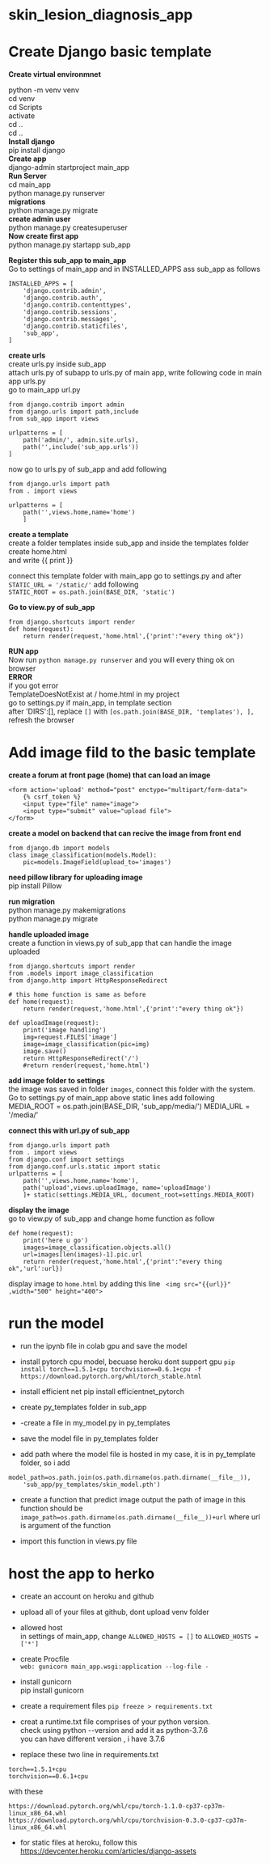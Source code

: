 # skin_lesion_diagnosis_app

# Create Django basic template

**Create virtual environmnet**  

python -m venv venv  
cd venv  
cd Scripts  
activate  
cd ..  
cd ..  
**Install django**  
pip install django  
**Create app**  
django-admin startproject main_app  
**Run Server**    
cd main_app  
python manage.py runserver  
**migrations**  
python manage.py migrate  
**create admin user**  
python manage.py createsuperuser  
**Now create first app**  
python manage.py startapp sub_app  

**Register this sub_app to main_app**  
Go to settings of main_app and in INSTALLED_APPS ass sub_app as follows  
```  
INSTALLED_APPS = [
    'django.contrib.admin',
    'django.contrib.auth',
    'django.contrib.contenttypes',
    'django.contrib.sessions',
    'django.contrib.messages',
    'django.contrib.staticfiles',
    'sub_app',
]
```
**create urls**  
create urls.py inside sub_app  
attach urls.py of subapp to urls.py of main app, write following code in main app urls.py  
go to main_app url.py  
``` 
from django.contrib import admin
from django.urls import path,include
from sub_app import views

urlpatterns = [
    path('admin/', admin.site.urls),
    path('',include('sub_app.urls'))
]
```

now go to urls.py of sub_app and add following  
```
from django.urls import path
from . import views

urlpatterns = [
    path('',views.home,name='home')
    ]
```
**create a template**  
create a folder templates inside sub_app and inside the templates folder create home.html  
and write {{ print }}

connect this template folder with main_app
go to settings.py and after `STATIC_URL = '/static/'` add following  
`STATIC_ROOT = os.path.join(BASE_DIR, 'static')`



**Go to view.py of sub_app**
```
from django.shortcuts import render
def home(request):
	return render(request,'home.html',{'print':"every thing ok"})
```
**RUN app**  
Now run `python manage.py runserver` and you will every thing ok on browser  
**ERROR**  
if you got error  
TemplateDoesNotExist at / home.html in my project  
go to settings.py if main_app, in template section   
after 'DIRS':[], replace `[]` with `[os.path.join(BASE_DIR, 'templates'), ],`  
refresh the browser

# Add image fild to the basic template
**create a forum at front page (home) that can load an image**
```
<form action='upload' method="post" enctype="multipart/form-data">
	{% csrf_token %}
	<input type="file" name="image">
	<input type="submit" value="upload file">
</form>
```
**create a model on backend that can recive the image from front end**
```
from django.db import models
class image_classification(models.Model):
	pic=models.ImageField(upload_to='images')
```

**need pillow library for uploading image**  
pip install Pillow   

**run migration**  
python manage.py makemigrations  
python manage.py migrate  


**handle uploaded image**  
create a function in views.py of sub_app that can handle the image uploaded
```
from django.shortcuts import render
from .models import image_classification
from django.http import HttpResponseRedirect

# this home function is same as before
def home(request):
	return render(request,'home.html',{'print':"every thing ok"})

def uploadImage(request):
	print('image handling')
	img=request.FILES['image']
	image=image_classification(pic=img)
	image.save()
	return HttpResponseRedirect('/')
	#return render(request,'home.html')
```
**add image folder to settings**  
the image was saved in folder `images`, connect this folder with the system. Go to settings.py of main_app
above static lines add following  
MEDIA_ROOT = os.path.join(BASE_DIR, 'sub_app/media/') 
MEDIA_URL = '/media/'

**connect this with url.py of sub_app**  
```
from django.urls import path
from . import views
from django.conf import settings
from django.conf.urls.static import static
urlpatterns = [
    path('',views.home,name='home'),
    path('upload',views.uploadImage, name='uploadImage')
    ]+ static(settings.MEDIA_URL, document_root=settings.MEDIA_ROOT)
```
**display the image**  
go to view.py of sub_app and change home function as follow  
```
def home(request):
	print('here u go')
	images=image_classification.objects.all()
	url=images[len(images)-1].pic.url
	return render(request,'home.html',{'print':"every thing ok",'url':url})
```
display image to `home.html` by adding this line 
`
<img src="{{url}}" ,width="500" height="400">`

# run the model
* run the ipynb file in colab gpu and save the model
* install pytorch cpu model, becuase heroku dont support gpu
`pip install torch==1.5.1+cpu torchvision==0.6.1+cpu -f https://download.pytorch.org/whl/torch_stable.html`
* install efficient net 
	pip install efficientnet_pytorch  
	 
* create py_templates folder in sub_app
* -create a file in my_model.py in py_templates
* save the model file in py_templates folder
* add path where the model file is hosted 
in my case, it is in py_template folder, so i add
```
model_path=os.path.join(os.path.dirname(os.path.dirname(__file__)),
	'sub_app/py_templates/skin_model.pth')
```
* create a function that predict image output
the path of image in this function should be  
`image_path=os.path.dirname(os.path.dirname(__file__))+url` where url is argument of the function

* import this function in views.py file

# host the app to herko
* create an account on heroku and github
* upload all of your files at github, dont upload venv folder
* allowed host  
in settings of main_app, change `ALLOWED_HOSTS = []` to `ALLOWED_HOSTS = ['*']`  
* create Procfile  
`web: gunicorn main_app.wsgi:application --log-file -`
* install gunicorn  
pip install gunicorn  
* create a requirement files
`pip freeze > requirements.txt`
* creat a runtime.txt file comprises of your python version.   
check using python --version and add it as python-3.7.6   
you can have different version , i have 3.7.6  

* replace these two line in requirements.txt
```
torch==1.5.1+cpu
torchvision==0.6.1+cpu
```
with these  
```
https://download.pytorch.org/whl/cpu/torch-1.1.0-cp37-cp37m-linux_x86_64.whl  
https://download.pytorch.org/whl/cpu/torchvision-0.3.0-cp37-cp37m-linux_x86_64.whl  
```
* for static files at heroku, follow this   
https://devcenter.heroku.com/articles/django-assets  
